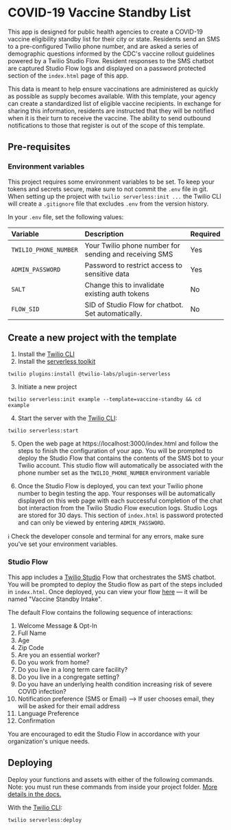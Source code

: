 # COVID-19 Vaccine Standby List

This app is designed for public health agencies to create a COVID-19 vaccine eligibility standby list for their city or state. Residents send an SMS to a pre-configured Twilio phone number, and are asked a series of demographic questions informed by the CDC's vaccine rollout guidelines powered by a Twilio Studio Flow. Resident responses to the SMS chatbot are captured Studio Flow logs and displayed on a password protected section of the `index.html` page of this app.

This data is meant to help ensure vaccinations are administered as quickly as possible as supply becomes available. With this template, your agency can create a standardized list of eligible vaccine recipients. In exchange for sharing this information, residents are instructed that they will be notified when it is their turn to receive the vaccine. The ability to send outbound notifications to those that register is out of the scope of this template.

## Pre-requisites

### Environment variables

This project requires some environment variables to be set. To keep your tokens and secrets secure, make sure to not commit the `.env` file in git. When setting up the project with `twilio serverless:init ...` the Twilio CLI will create a `.gitignore` file that excludes `.env` from the version history.

In your `.env` file, set the following values:

| Variable              | Description | Required |
| :-------------------- | :----------------------------------------------------- | :-- |
| `TWILIO_PHONE_NUMBER` | Your Twilio phone number for sending and receiving SMS | Yes |
| `ADMIN_PASSWORD`      | Password to restrict access to sensitive data          | Yes |
| `SALT`                | Change this to invalidate existing auth tokens         | No  |
| `FLOW_SID`            | SID of Studio Flow for chatbot. Set automatically.     | No  |

## Create a new project with the template

1. Install the [Twilio CLI](https://www.twilio.com/docs/twilio-cli/quickstart#install-twilio-cli)
2. Install the [serverless toolkit](https://www.twilio.com/docs/labs/serverless-toolkit/getting-started)

```shell
twilio plugins:install @twilio-labs/plugin-serverless
```

3. Initiate a new project

```
twilio serverless:init example --template=vaccine-standby && cd example
```

4. Start the server with the [Twilio CLI](https://www.twilio.com/docs/twilio-cli/quickstart):

```
twilio serverless:start
```

5. Open the web page at https://localhost:3000/index.html and follow the steps to finish the configuration of your app. You will be prompted to deploy the Studio Flow that contains the contents of the SMS bot to your Twilio account. This studio flow will automatically be associated with the phone number set as the `TWILIO_PHONE_NUMBER` environment variable

6. Once the Studio Flow is deployed, you can text your Twilio phone number to begin testing the app. Your responses will be automatically displayed on this web page with each successful completion of the chat bot interaction from the Twilio Studio Flow execution logs. Studio Logs are stored for 30 days. This section of `index.html` is password protected and can only be viewed by entering `ADMIN_PASSWORD`.

ℹ️ Check the developer console and terminal for any errors, make sure you've set your environment variables.

### Studio Flow
This app includes a [Twilio Studio](https://www.twilio.com/studio) Flow that orchestrates the SMS chatbot. You will be prompted to deploy the Studio flow as part of the steps included in `index.html`. Once deployed, you can view your flow [here](https://www.twilio.com/console/studio/dashboard) — it will be named "Vaccine Standby Intake".

The default Flow contains the following sequence of interactions:
1. Welcome Message & Opt-In
2. Full Name
3. Age
4. Zip Code
5. Are you an essential worker?
6. Do you work from home?
7. Do you live in a long term care facility?
8. Do you live in a congregate setting?
9. Do you have an underlying health condition increasing risk of severe COVID infection?
10. Notification preference (SMS or Email)
  --> If user chooses email, they will be asked for their email address
11. Language Preference
12. Confirmation

You are encouraged to edit the Studio Flow in accordance with your organization's unique needs.

## Deploying

Deploy your functions and assets with either of the following commands. Note: you must run these commands from inside your project folder. [More details in the docs.](https://www.twilio.com/docs/labs/serverless-toolkit)

With the [Twilio CLI](https://www.twilio.com/docs/twilio-cli/quickstart):

```
twilio serverless:deploy
```
